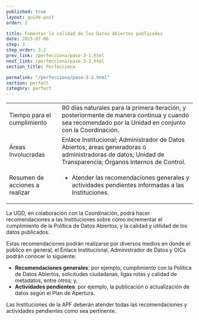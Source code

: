 ```yaml
---
published: true
layout: guide-post
order: 2

title: Fomentar la calidad de los Datos Abiertos publicados
date: 2015-07-06
step: 3
step_order: 3.2
prev_link: /perfecciona/paso-3-1.html
next_link: /perfecciona/paso-3-3.html
section_title: Perfecciona

permalink: "/perfecciona/paso-3-2.html"
section: perfect
category: perfect
---
```


<table>
  <tbody>
    <tr>
      <td>Tiempo para el cumplimiento</td>
      <td>90 días naturales para la primera iteración, y posteriormente de manera continua y cuando sea recomendado por la Unidad en conjunto con la Coordinación.</td>
    </tr>
    <tr>
      <td>Áreas Involucradas</td>
      <td>Enlace Institucional; Administrador de Datos Abiertos; áreas generadoras o administradoras de datos; Unidad de Transparencia; Órganos Internos de Control.</td>
    </tr>
    <tr>
      <td>Resumen de acciones a realizar</td>
      <td>
        <ul>
          <li>Atender las recomendaciones generales y actividades pendientes informadas a las Instituciones.</li>
        </ul>
      </td>
    </tr>
  </tbody>
</table>


La UGD, en colaboración con la Coordinación, podrá hacer recomendaciones a las Instituciones sobre cómo incrementar el cumplimiento de la Política de Datos Abiertos, y la calidad y utilidad de los datos publicados.

Estas recomendaciones podrán realizarse por diversos medios en donde el público en general, el Enlace Institucional, Administrador de Datos y OICs podrán conocer lo siguiente:
- **Recomendaciones generales**: por ejemplo, cumplimiento con la Política de Datos Abiertos, solicitudes ciudadanas, ligas rotas y calidad de metadatos, entre otros; y,
- **Actividades pendientes**: por ejemplo, la publicación o actualización de datos según el Plan de Apertura.

Las Instituciones de la APF deberán atender todas las recomendaciones y actividades pendientes como sea pertinente.